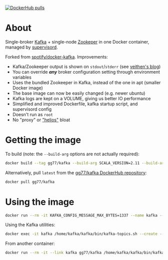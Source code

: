 [![DockerHub pulls](https://img.shields.io/docker/pulls/gg77/kafka.svg)](https://hub.docker.com/r/gg77/kafka)

# About

Single-broker [Kafka](https://kafka.apache.org/) + single-node
[Zookeper](https://zookeeper.apache.org/) in one Docker container, managed by
[supervisord](http://supervisord.org/).

Forked from [spotify/docker-kafka](https://github.com/spotify/docker-kafka).
Improvements:

* Kafka/Zookeeper output is shown on `stdout`/`stderr` (see [veithen's blog](https://veithen.github.io/2015/01/08/supervisord-redirecting-stdout.html))
* You can override ***any*** broker configuration setting through environment variables
* Uses the bundled Zookeeper in Kafka, instead of the one in apt (smaller Docker image)
* The base image can now be easily changed (e.g. newer ubuntu)
* Kafka logs are kept on a VOLUME, giving us better IO performance
* Simplified and improved Dockerfile, kafka startup script, and supervisord config
* Doesn't run as `root`
* No "proxy" or ["helios"](https://github.com/spotify/helios) bloat

# Getting the image

To build (note: the `--build-arg` options are not actually required):

```bash
docker build --tag gg77/kafka --build-arg SCALA_VERSION=2.11 --build-arg KAFKA_VERSION=0.10.1.1 .
```

Alternatively, pull `latest` from the [gg77/kafka DockerHub repository](https://registry.hub.docker.com/u/gg77/kafka/):

```bash
docker pull gg77/kafka
```

# Using the image

```bash
docker run --rm -it KAFKA_CONFIG_MESSAGE_MAX_BYTES=1337 --name kafka --hostname kafka gg77/kafka
```

Using the Kafka utilities:

```bash
docker exec -it kafka /home/kafka/kafka/bin/kafka-topics.sh --create --zookeeper localhost:2181 --replication-factor 1 --partitions 4 --topic harambe
```

From another container:

```bash
docker run --rm -it --link kafka gg77/kafka /home/kafka/kafka/bin/kafka-topics.sh --describe --zookeeper kafka:2181
```
